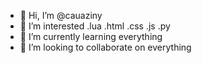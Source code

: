 - 👋 Hi, I’m @cauaziny
- 👀 I’m interested .lua .html .css .js .py
- 🌱 I’m currently learning everything
- 💞️ I’m looking to collaborate on everything

<!---
cauaziny/cauaziny is a ✨ special ✨ repository because its `README.md` (this file) appears on your GitHub profile.
You can click the Preview link to take a look at your changes.
--->
